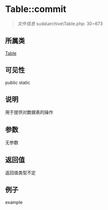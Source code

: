 # Table::commit



> *文件信息* suda\archive\Table.php: 30~673

## 所属类 

[Table](../Table.md)

## 可见性

 public static

## 说明

用于提供对数据表的操作



## 参数


无参数


## 返回值

返回值类型不定


## 例子

example